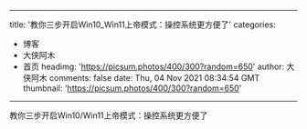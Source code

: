 
---
title: '教你三步开启Win10_Win11上帝模式：操控系统更方便了'
categories: 
 - 博客
 - 大侠阿木
 - 首页
headimg: 'https://picsum.photos/400/300?random=650'
author: 大侠阿木
comments: false
date: Thu, 04 Nov 2021 08:34:54 GMT
thumbnail: 'https://picsum.photos/400/300?random=650'
---

<div>   
教你三步开启Win10/Win11上帝模式：操控系统更方便了  
</div>
            